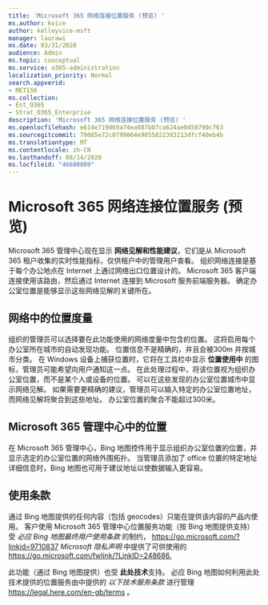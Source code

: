 ```yaml
---
title: 'Microsoft 365 网络连接位置服务 (预览) '
ms.author: kvice
author: kelleyvice-msft
manager: laurawi
ms.date: 03/31/2020
audience: Admin
ms.topic: conceptual
ms.service: o365-administration
localization_priority: Normal
search.appverid:
- MET150
ms.collection:
- Ent_O365
- Strat_O365_Enterprise
description: 'Microsoft 365 网络连接位置服务 (预览) '
ms.openlocfilehash: e614e719069a74ea087b07ca624ae0450790c763
ms.sourcegitcommit: 79065e72c0799064e9055022393113dfcf40eb4b
ms.translationtype: MT
ms.contentlocale: zh-CN
ms.lasthandoff: 08/14/2020
ms.locfileid: "46688009"
---
```

# <a name="microsoft-365-network-connectivity-location-services-preview"></a>Microsoft 365 网络连接位置服务 (预览) 

Microsoft 365 管理中心现在显示 **网络见解和性能建议**，它们是从 Microsoft 365 租户收集的实时性能指标，仅供租户中的管理用户查看。 组织网络连接是基于每个办公地点在 Internet 上通过网络出口位置设计的。 Microsoft 365 客户端连接使用该路由，然后通过 Internet 连接到 Microsoft 服务前端服务器。 确定办公室位置是能够显示这些网络见解的关键所在。

## <a name="location-in-network-measurements"></a>网络中的位置度量

组织的管理员可以选择要在此功能使用的网络度量中包含的位置。 这将启用每个办公室所在城市的自动发现功能。 位置信息不是精确的，并且会被300m 并按城市分类。 在 Windows 设备上捕获位置时，它将在工具栏中显示 **位置使用中** 的图标，管理员可能希望向用户通知这一点。 在此处理过程中，将该位置视为组织办公室位置，而不是某个人或设备的位置。 可以在这些发现的办公室位置城市中显示网络见解。 如果需要更精确的建议，管理员可以输入特定的办公室位置地址，而网络见解将聚合到这些地址。 办公室位置的聚合不能超过300米。

## <a name="location-in-the-microsoft-365-admin-center"></a>Microsoft 365 管理中心中的位置

在 Microsoft 365 管理中心，Bing 地图控件用于显示组织办公室位置的位置，并显示选定的办公室位置的网络外围拓扑。 当管理员添加了 office 位置的特定地址详细信息时，Bing 地图也可用于建议地址以使数据输入更容易。

## <a name="terms-of-use"></a>使用条款

通过 Bing 地图提供的任何内容（包括 geocodes）只能在提供该内容的产品内使用。 客户使用 Microsoft 365 管理中心位置服务功能（按 Bing 地图提供支持）受 _必应 Bing 地图最终用户使用条款_ 的制约， <https://go.microsoft.com/?linkid=9710837> _Microsoft 隐私声明_ 中提供了可供使用的 <https://go.microsoft.com/fwlink/?LinkID=248686.>

此功能（通过 Bing 地图提供）也受 **此处技术**支持。 必应 Bing 地图如何利用此处技术提供的位置服务由中提供的 _以下技术服务条款_ 进行管理 <https://legal.here.com/en-gb/terms> 。
